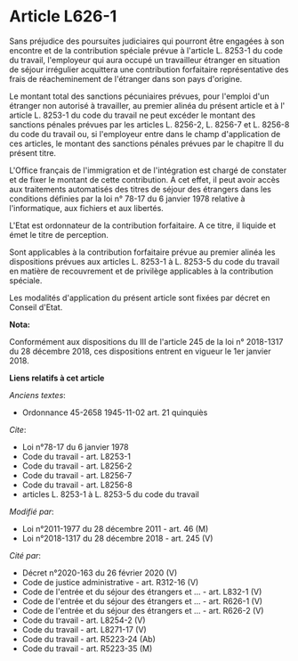 # Article L626-1

Sans préjudice des poursuites judiciaires qui pourront être engagées à son encontre et de la contribution spéciale prévue à
l'article L. 8253-1 du code du travail, l'employeur qui aura occupé un travailleur étranger en situation de séjour irrégulier
acquittera une contribution forfaitaire représentative des frais de réacheminement de l'étranger dans son pays d'origine.

Le montant total des sanctions pécuniaires prévues, pour l'emploi d'un étranger non autorisé à travailler, au premier alinéa
du présent article et à l' article L. 8253-1 du code du travail ne peut excéder le montant des sanctions pénales prévues par
les articles L. 8256-2, L. 8256-7 et L. 8256-8 du code du travail ou, si l'employeur entre dans le champ d'application de ces
articles, le montant des sanctions pénales prévues par le chapitre II du présent titre.

L'Office français de l'immigration et de l'intégration est chargé de constater et de fixer le montant de cette contribution.
A cet effet, il peut avoir accès aux traitements automatisés des titres de séjour des étrangers dans les conditions définies
par la loi n° 78-17 du 6 janvier 1978 relative à l'informatique, aux fichiers et aux libertés.

L'Etat est ordonnateur de la contribution forfaitaire. A ce titre, il liquide et émet le titre de perception.

Sont applicables à la contribution forfaitaire prévue au premier alinéa les dispositions prévues aux  articles L. 8253-1 à L.
8253-5 du code du travail en matière de recouvrement et de privilège applicables à la contribution spéciale.

Les modalités d'application du présent article sont fixées par décret en Conseil d'Etat.

**Nota:**

Conformément aux dispositions du III de l'article 245 de la loi n° 2018-1317 du 28 décembre 2018, ces dispositions entrent en
vigueur le 1er janvier 2018.

**Liens relatifs à cet article**

_Anciens textes_:

  - Ordonnance 45-2658 1945-11-02 art. 21 quinquiès

_Cite_:

  - Loi n°78-17 du 6 janvier 1978
  - Code du travail - art. L8253-1
  - Code du travail - art. L8256-2
  - Code du travail - art. L8256-7
  - Code du travail - art. L8256-8
  - articles L. 8253-1 à L. 8253-5 du code du travail

_Modifié par_:

  - Loi n°2011-1977 du 28 décembre 2011 - art. 46 (M)
  - Loi n°2018-1317 du 28 décembre 2018 - art. 245 (V)

_Cité par_:

  - Décret n°2020-163 du 26 février 2020 (V)
  - Code de justice administrative - art. R312-16 (V)
  - Code de l'entrée et du séjour des étrangers et ... - art. L832-1 (V)
  - Code de l'entrée et du séjour des étrangers et ... - art. R626-1 (V)
  - Code de l'entrée et du séjour des étrangers et ... - art. R626-2 (V)
  - Code du travail - art. L8254-2 (V)
  - Code du travail - art. L8271-17 (V)
  - Code du travail - art. R5223-24 (Ab)
  - Code du travail - art. R5223-35 (M)
